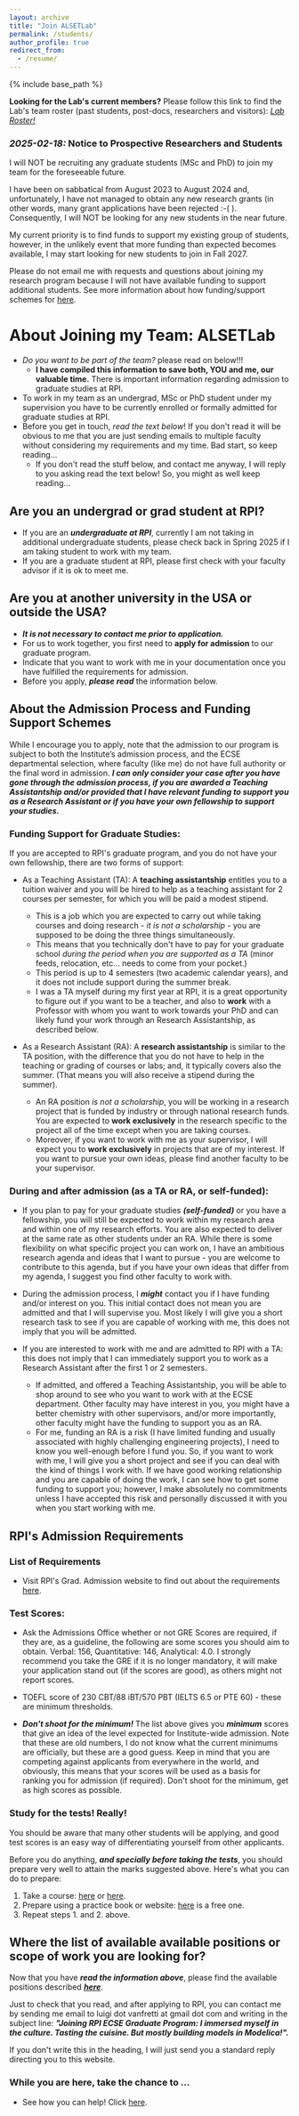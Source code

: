 ```yaml
---
layout: archive
title: "Join ALSETLab"
permalink: /students/
author_profile: true
redirect_from:
  - /resume/
---
```


{% include base_path %}

**Looking for the Lab's current members?** Please follow this link to find the Lab's team roster (past students, post-docs, researchers and visitors): *[Lab Roster!](/labroster/)*

### ***2025-02-18:*** Notice to Prospective Researchers and Students
I will NOT be recruiting any graduate students (MSc and PhD) to join my team for the foreseeable future.

I have been on sabbatical from August 2023 to August 2024 and, unfortunately, I have not managed to obtain any new research grants (in other words, many grant applications have been rejected :-( ). Consequently, I will NOT be looking for any new students in the near future. 

My current priority is to find funds to support my existing group of students, however, in the unlikely event that more funding than expected becomes available, I may start looking for new students to join in Fall 2027.

Please do not email me with requests and questions about joining my research program because I will not have available funding to support additional students. 
See more information about how funding/support schemes for  [here](https://alsetlab.github.io/students/).

# About Joining my Team: ALSETLab

- *Do you want to be part of the team?* please read on below!!!
  - **I have compiled this information to save both, YOU and me, our valuable time.** There is important information regarding admission to graduate studies at RPI.
- To work in my team as an undergrad, MSc or PhD student under my supervision you have to be currently enrolled or formally admitted for graduate studies at RPI.
- Before you get in touch, *read the text below*! If you don't read it will be obvious to me that you are just sending emails to multiple faculty without considering my requirements and my time. Bad start, so keep reading...
  - If you don't read the stuff below, and contact me anyway, I will reply to you asking read the text below! So, you might as well keep reading...

## Are you an undergrad or grad student at RPI?
- If you are an ***undergraduate at RPI***, currently I am not taking in additional undergraduate students, please check back in Spring 2025 if I am taking student to work with my team.
- If you are a graduate student at RPI, please first check with your faculty advisor if it is ok to meet me.

## Are you at another university in the USA or outside the USA?
* ***It is not necessary to contact me prior to application.***
* For us to work together, you first need to **apply for admission** to our graduate program.
* Indicate that you want to work with me in your documentation once you have fulfilled the requirements for admission.
* Before you apply, ***please read*** the information below.

## About the Admission Process and Funding Support Schemes

While I encourage you to apply, note that the admission to our program is subject to both the Institute’s admission process, and the ECSE departmental selection, where faculty (like me) do not have full authority or the final word in admission. ***I can only consider your case after you have gone through the admission process, if you are awarded a Teaching Assistantship and/or provided that I have relevant funding to support you as a Research Assistant or if you have your own fellowship to support your studies.***

### Funding Support for Graduate Studies:

If you are accepted to RPI's graduate program, and you do not have your own fellowship, there are two forms of support:

- As a Teaching Assistant (TA): A **teaching assistantship** entitles you to a tuition waiver and you will be hired to help as a teaching assistant for 2 courses per semester, for which you will be paid a modest stipend.
  -  This is a job which you are expected to carry out while taking courses and doing research - *it is not a scholarship* - you are supposed to be doing the three things simultaneously.
  - This means that you technically don't have to pay for your graduate school *during the period when you are supported as a TA* (minor feeds, relocation, etc... needs to come from your pocket.)
  - This period is up to 4 semesters (two academic calendar years), and it does not include support during the summer break.
  - I was a TA myself during my first year at RPI, it is a great opportunity to figure out if you want to be a teacher, and also to **work** with a Professor with whom you want to work towards your PhD and can likely fund your work through an Research Assistantship, as described below.

- As a Research Assistant (RA): A **research assistantship** is similar to the TA position, with the difference that you do not have to help in the teaching or grading of courses or labs; and, it typically covers also the summer. (That means you will also receive a stipend during the summer).
  - An RA position *is not a scholarship*, you will be working in a research project that is funded by industry or through national research funds. You are expected to **work exclusively** in the research specific to the project all of the time except when you are taking courses.
  - Moreover, if you want to work with me as your supervisor, I will expect you to **work exclusively** in projects that are of my interest. If you want to pursue your own ideas, please find another faculty to be your supervisor.

### During and after admission (as a TA or RA, or self-funded):

* If you plan to pay for your graduate studies ***(self-funded)*** or you have a fellowship, you will still be expected to work within my research area and within one of my research efforts.
You are also expected to deliver at the same rate as other students under an RA. While there is some flexibility on what specific project you can work on, I have an ambitious research agenda and ideas that I want to pursue - you are welcome to contribute to this agenda, but if you have your own ideas that differ from my agenda, I suggest you find other faculty to work with.

* During the admission process, I ***might*** contact you if I have funding and/or interest on you. This initial contact does not mean you are admitted and that I will supervise you. Most likely I will give you a short research task to see if you are capable of working with me, this does not imply that you will be admitted.

* If you are interested to work with me and are admitted to RPI with a TA: this does not imply that I can immediately support you to work as a Research Assistant after the first 1 or 2 semesters.
  - If admitted, and offered a Teaching Assistantship, you will be able to shop around to see who you want to work with at the ECSE department. Other faculty may have interest in you, you might have a better chemistry with other supervisors, and/or more importantly, other faculty might have the funding to support you as an RA.
  - For me, funding an RA is a risk (I have limited funding and usually associated with highly challenging engineering projects), I need to know you well-enough before I fund you. So, if you want to work with me, I will give you a short project and see if you can deal with the kind of things I work with. If we have good working relationship and you are capable of doing the work, I can see how to get some funding to support you; however, I make absolutely no commitments unless I have accepted this risk and personally discussed it with you when you start working with me.

## RPI's Admission Requirements

### List of Requirements
- Visit RPI's Grad. Admission website to find out about the requirements [here](http://admissions.rpi.edu/graduate/).

### Test Scores:
- Ask the Admissions Office whether or not GRE Scores are required, if they are, as a guideline, the following are some scores you should aim to obtain. Verbal: 156, Quantitative: 146, Analytical: 4.0. I strongly recommend you take the GRE if it is no longer mandatory, it will make your application stand out (if the scores are good), as others might not report scores.

- TOEFL score of 230 CBT/88 iBT/570 PBT (IELTS 6.5 or PTE 60) - these are minimum thresholds.

- ***Don't shoot for the minimum!*** The list above gives you ***minimum*** scores that give an idea of the level expected for Institute-wide admission. Note that these are old numbers, I do not know what the current minimums are officially, but these are a good guess. Keep in mind that you are competing against applicants from everywhere in the world, and obviously, this means that your scores will be used as a basis for ranking you for admission (if required). Don't shoot for the minimum, get as high scores as possible.

### Study for the tests! Really!
You should be aware that many other students will be applying, and good test scores is an easy way of differentiating yourself from other applicants.

Before you do anything, ***and specially before taking the tests***, you should prepare very well to attain the marks suggested above.
Here's what you can do to prepare:
1. Take a course: [here](https://gre.magoosh.com/online-prep) or [here](https://www.ets.org/gre/revised_general/prepare/).
2. Prepare using a practice book or website: [here](https://www.kaptest.com/gre/gre-practice/free-gre-practice-questions-workout) is a free one.
3. Repeat steps 1. and 2. above.

## Where the list of available available positions or scope of work you are looking for?
Now that you have ***read the information above***, please find the available positions described [***here***](https://alsetlab.github.io/recruiting/).

Just to check that you read, and after applying to RPI, you can contact me by sending me email to luigi dot vanfretti at gmail dot com and writing in the subject line: ***"Joining RPI ECSE Graduate Program: I immersed myself in the culture. Tasting the cuisine. But mostly building models in Modelica!".***

If you don't write this in the heading, I will just send you a standard reply directing you to this website.

### While you are here, take the chance to ...
- See how you can help! Click [here](https://alsetlab.github.io/donate/).
